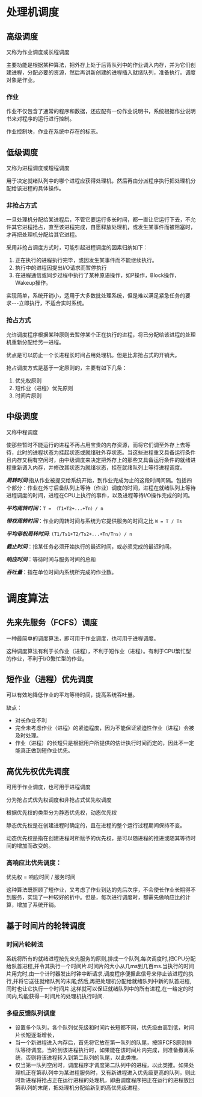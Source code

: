 # 处理机调度
## 高级调度
又称为作业调度或长程调度

主要功能是根据某种算法，把外存上处于后背队列中的作业调入内存，并为它们创建进程，分配必要的资源，然后再讲新创建的进程插入就绪队列，准备执行。调度对象是作业。

### 作业
作业不仅包含了通常的程序和数据，还应配有一份作业说明书，系统根据作业说明书来对程序的运行进行控制。

作业控制块，作业在系统中存在的标志。

## 低级调度
又称为进程调度或短程调度

用于决定就绪队列中的哪个进程应获得处理机，然后再由分派程序执行把处理机分配给该进程的具体操作。

### 非抢占方式
一旦处理机分配给某进程后，不管它要运行多长时间，都一直让它运行下去，不允许其它进程抢占，直至该进程完成，自愿释放处理机，或发生某事件而被阻塞时，才再把处理机分配给其它进程。

采用非抢占调度方式时，可能引起进程调度的因素归纳如下：
1. 正在执行的进程执行完毕，或因发生某事件而不能继续执行。
2. 执行中的进程因提出I/O请求而暂停执行
3. 在进程通信或同步过程中执行了某种原语操作，如P操作，Block操作，Wakeup操作。

实现简单，系统开销小，适用于大多数批处理系统，但是难以满足紧急任务的要求---立即执行，不适合实时系统。

### 抢占方式
允许调度程序根据某种原则去暂停某个正在执行的进程，将已分配给该进程的处理机重新分配给另一进程。

优点是可以防止一个长进程长时间占用处理机。但是比非抢占式的开销大。

抢占调度方式是基于一定原则的，主要有如下几条：
1. 优先权原则
2. 短作业（进程）优先原则
3. 时间片原则

## 中级调度
又称中程调度

使那些暂时不能运行的进程不再占用宝贵的内存资源，而将它们调至外存上去等待，此时的进程状态为挂起状态或就绪驻外存状态。当这些进程重又具备运行条件且内存又稍有空闲时，由中级调度来决定把外存上的那些又具备运行条件的就绪进程重新调入内存，并修改其状态为就绪状态，挂在就绪队列上等待进程调度。

***周转时间***:指从作业被提交给系统开始，到作业完成为止的这段时间间隔。包括四个部分：作业在外寸后备队列上等待（作业）调度的时间，进程在就绪队列上等待进程调度的时间，进程在CPU上执行的事件，以及进程等待I/O操作完成的时间。

***平均周转时间***：```T = （T1+T2+...+Tn）/ n```

***带权周转时间***：作业的周转时间与系统为它提供服务的时间之比 ```W = T / Ts```

***平均带权周转时间***: ```(T1/Ts1+T2/Ts2+...+Tn/Tns) / n```

***截止时间***：指某任务必须开始执行的最迟时间，或必须完成的最迟时间。

***响应时间***：等待时间与服务时间的总和

***吞吐量***：指在单位时间内系统所完成的作业数。


# 调度算法
## 先来先服务（FCFS）调度
一种最简单的调度算法，即可用于作业调度，也可用于进程调度。

这种调度算法有利于长作业（进程），不利于短作业（进程）。有利于CPU繁忙型的作业，不利于I/O繁忙型的作业。

## 短作业（进程）优先调度
可以有效地降低作业的平均等待时间，提高系统吞吐量。

缺点：
* 对长作业不利
* 完全未考虑作业（进程）的紧迫程度，因为不能保证紧迫性作业（进程）会被及时处理。
* 作业（进程）的长短只是根据用户所提供的估计执行时间而定的，因此不一定能真正做到短作业优先。

## 高优先权优先调度
可用于作业调度，也可用于进程调度

分为抢占式优先权调度和非抢占式优先权调度

根据优先权的类型分为静态优先权，动态优先权

静态优先权是在创建进程时确定的，且在进程的整个运行过程期间保持不变。

动态优先权是指在创建进程时所赋予的优先权，是可以随进程的推进或随其等待时间的增加而改变的。

### 高响应比优先调度：
优先权 = 响应时间 / 服务时间

这种算法既照顾了短作业，又考虑了作业到达的先后次序，不会使长作业长期得不到服务，实现了一种较好的折中。但是，每次进行调度时，都需先做响应比的计算，增加了系统开销。

## 基于时间片的轮转调度
### 时间片轮转法
系统将所有的就绪进程按先来先服务的原则,排成一个队列,每次调度时,把CPU分配给队首进程,并令其执行一个时间片.时间片的大小从几ms到几百ms.当执行的时间片用完时,由一个计时器发出时钟中断请求,调度程序便据此信号来停止该进程的执行,并将它送往就绪队列的末尾;然后,再把处理机分配给就绪队列中新的队首进程,同时也让它执行一个时间片.这样就可以保证就绪队列中的所有进程,在一给定的时间内,均能获得一时间片的处理机执行时间.

### 多级反馈队列调度
* 设置多个队列，各个队列优先级和时间片长短都不同，优先级由高到低，时间片长短逐渐增长，
* 当一个新进程进入内存后，首先将它放在第一队列的队尾，按照FCFS原则排队等待调度。当轮到该进程执行时，如果能在该时间片内完成，则准备撤离系统，否则将该进程转入到第二队列的队尾，以此类推。
* 仅当第一队列空闲时，调度程序才调度第二队列中的进程，以此类推。如果处理机正在第i队列中为某进程服务时，又有新进程进入优先级更高的队列，则此时新进程将抢占正在运行进程的处理机，即由调度程序把正在运行的进程放回第i队列的末尾，把处理机分配给新到的高优先级进程。
